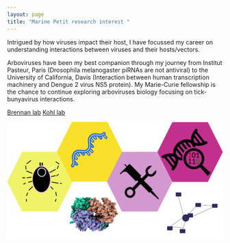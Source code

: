 ```yaml
---
layout: page
title: "Marine Petit research interest "
---
```


Intrigued by how viruses impact their host, I have focussed my career on understanding interactions between viruses and their hosts/vectors.

Arboviruses have been my best companion through my journey from Institut Pasteur, Paris (Drosophila melanogaster piRNAs are not antiviral) to the University of California, Davis (Interaction between human transcription machinery and Dengue 2 virus NS5 protein). My Marie-Curie fellowship is the chance to continue exploring arboviruses biology focusing on tick-bunyavirus interactions.

[Brennan lab](https://www.brennanlab.co.uk/)
[Kohl lab](https://www.gla.ac.uk/schools/infectionimmunity/staff/alainkohl/)

![research vision](/assets/Picture1.png)
